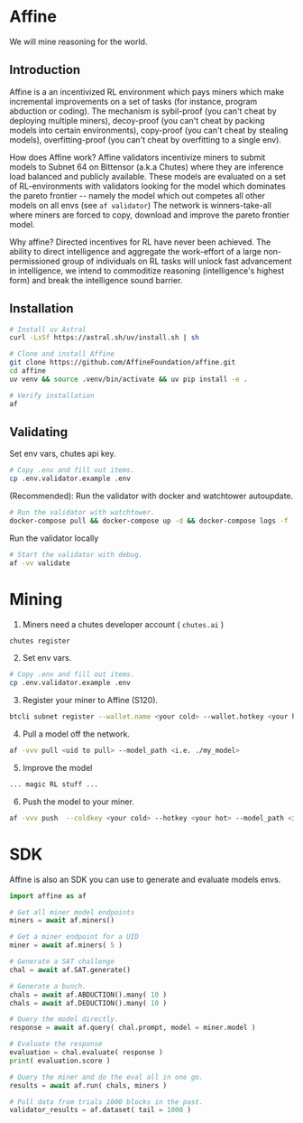 # Affine

We will mine reasoning for the world.

## Introduction

Affine is a an incentivized RL environment which pays miners which make incremental improvements on a set of tasks (for instance, program abduction or coding). The mechanism is sybil-proof (you can't cheat by deploying multiple miners), decoy-proof (you can't cheat by packing models into certain environments), copy-proof (you can't cheat by stealing models), overfitting-proof (you can't cheat by overfitting to a single env). 

How does Affine work? Affine validators incentivize miners to submit models to Subnet 64 on Bittensor (a.k.a Chutes) where they are inference load balanced and publicly available. These models are evaluated on a set of RL-environments with validators looking for the model which dominates the pareto frontier -- namely the model which out competes all other models on all envs (see `af validator`) The network is winners-take-all where miners are forced to copy, download and improve the pareto frontier model.

Why affine? Directed incentives for RL have never been achieved. The ability to direct intelligence and aggregate the work-effort of a large non-permissioned group of individuals on RL tasks will unlock fast advancement in intelligence, we intend to commoditize reasoning (intelligence's highest form) and break the intelligence sound barrier.

## Installation
```bash
# Install uv Astral
curl -LsSf https://astral.sh/uv/install.sh | sh

# Clone and install Affine
git clone https://github.com/AffineFoundation/affine.git
cd affine
uv venv && source .venv/bin/activate && uv pip install -e .

# Verify installation
af
```

## Validating

Set env vars, chutes api key.
```bash
# Copy .env and fill out items.
cp .env.validator.example .env
```

(Recommended): Run the validator with docker and watchtower autoupdate.
```bash
# Run the validator with watchtower.
docker-compose pull && docker-compose up -d && docker-compose logs -f
```

Run the validator locally
```bash
# Start the validator with debug.
af -vv validate
```

# Mining

1. Miners need a chutes developer account ( `chutes.ai` )
```bash
chutes register
```

2. Set env vars.
```bash
# Copy .env and fill out items.
cp .env.validator.example .env
```

3. Register your miner to Affine (S120).
```bash
btcli subnet register --wallet.name <your cold> --wallet.hotkey <your hot>
```

4. Pull a model off the network.
```bash
af -vvv pull <uid to pull> --model_path <i.e. ./my_model>
```

5. Improve the model
```bash
... magic RL stuff ...
```

6. Push the model to your miner.
```bash
af -vvv push  --coldkey <your cold> --hotkey <your hot> --model_path <i.e. ./my_model>
```


# SDK
Affine is also an SDK you can use to generate and evaluate models envs.
```python
import affine as af

# Get all miner model endpoints
miners = await af.miners()

# Get a miner endpoint for a UID
miner = await af.miners( 5 )

# Generate a SAT challenge
chal = await af.SAT.generate() 

# Generate a bunch.
chals = await af.ABDUCTION().many( 10 )
chals = await af.DEDUCTION().many( 10 )

# Query the model directly.
response = await af.query( chal.prompt, model = miner.model )

# Evaluate the response
evaluation = chal.evaluate( response ) 
print( evaluation.score )

# Query the miner and do the eval all in one go.
results = await af.run( chals, miners )

# Pull data from trials 1000 blocks in the past.
validator_results = af.dataset( tail = 1000 )
```
